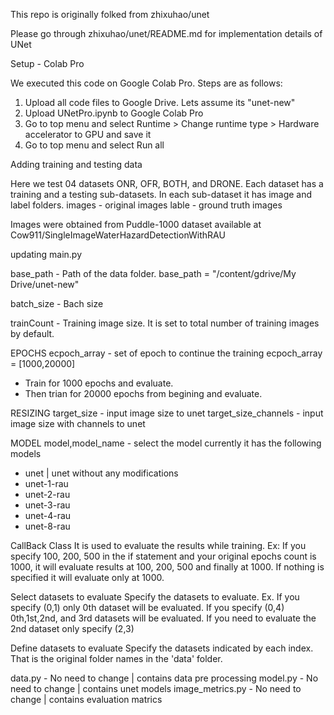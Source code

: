 This repo is originally folked from zhixuhao/unet

Please go through zhixuhao/unet/README.md for implementation details of UNet

Setup - Colab Pro

We executed this code on Google Colab Pro. Steps are as follows:

1. Upload all code files to Google Drive. Lets assume its "unet-new"
2. Upload UNetPro.ipynb to Google Colab Pro
3. Go to top menu and select Runtime > Change runtime type > Hardware accelerator to GPU and save it
4. Go to top menu and select Run all

Adding training and testing data

Here we test 04 datasets ONR, OFR, BOTH, and DRONE.
Each dataset has a training and a testing sub-datasets.
In each sub-dataset it has image and label folders.
images - original images
lable - ground truth images

Images were obtained from Puddle-1000 dataset available at Cow911/SingleImageWaterHazardDetectionWithRAU

updating main.py

base_path - Path of the data folder.
base_path = "/content/gdrive/My Drive/unet-new"

batch_size - Bach size

trainCount - Training image size. It is set to total number of training images by default.

EPOCHS
ecpoch_array - set of epoch to continue the training
ecpoch_array = [1000,20000]

- Train for 1000 epochs and evaluate.
- Then trian for 20000 epochs from begining and evaluate.

RESIZING
target_size - input image size to unet
target_size_channels - input image size with channels to unet

MODEL
model,model_name - select the model
currently it has the following models

- unet | unet without any modifications
- unet-1-rau
- unet-2-rau
- unet-3-rau
- unet-4-rau
- unet-8-rau

CallBack Class
It is used to evaluate the results while training.
Ex: If you specify 100, 200, 500 in the if statement and your original epochs count is 1000, it will evaluate results at 100, 200, 500 and finally at 1000. If nothing is specified it will evaluate only at 1000.

Select datasets to evaluate
Specify the datasets to evaluate. Ex. If you specify (0,1) only 0th dataset will be evaluated. If you specify (0,4) 0th,1st,2nd, and 3rd datasets will be evaluated. If you need to evaluate the 2nd dataset only specify (2,3)

Define datasets to evaluate
Specify the datasets indicated by each index. That is the original folder names in the 'data' folder.

data.py - No need to change | contains data pre processing
model.py - No need to change | contains unet models
image_metrics.py - No need to change | contains evaluation matrics
